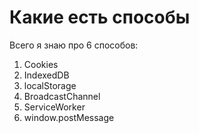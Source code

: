 # Какие есть способы

Всего я знаю про 6 способов:
1. Cookies
2. IndexedDB
3. localStorage
4. BroadcastChannel
5. ServiceWorker
6. window.postMessage
